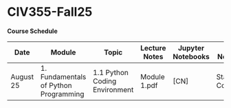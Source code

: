 # CIV355-Fall25


**Course Schedule**

|Date          |Module          |Topic        |Lecture Notes    |Jupyter Notebooks   |Colab Notebooks      
| ------------------|----------------|-------------|------------|------------|---------------------|
|August 25       |1. Fundamentals of Python Programming   |1.1 Python Coding Environment|Module 1.pdf| [CN]| Start Colab.ipynb|

 


